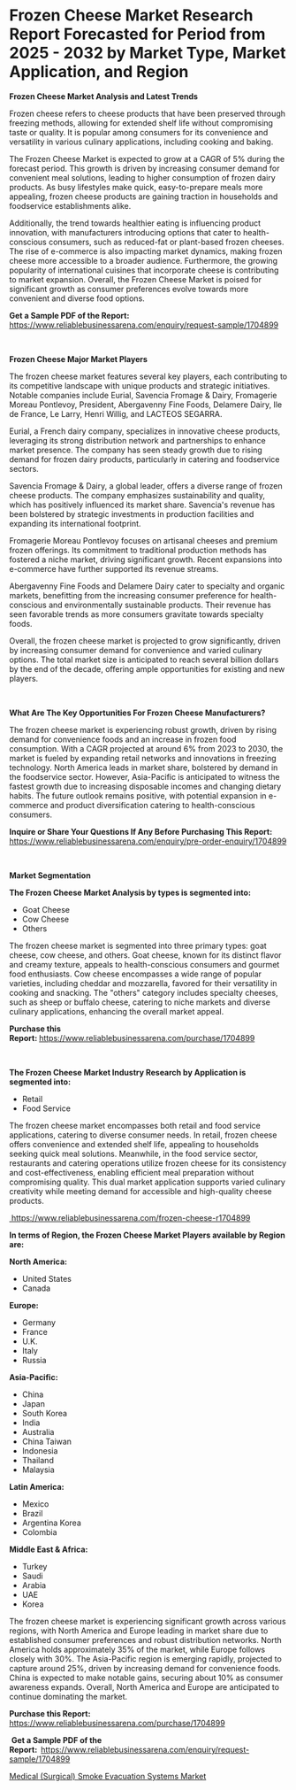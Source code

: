 <p><h1>Frozen Cheese Market Research Report Forecasted for Period from 2025 -  2032 by Market Type, Market Application, and Region</h1></p><p><strong>Frozen Cheese Market Analysis and Latest Trends</strong></p>
<p><p>Frozen cheese refers to cheese products that have been preserved through freezing methods, allowing for extended shelf life without compromising taste or quality. It is popular among consumers for its convenience and versatility in various culinary applications, including cooking and baking.</p><p>The Frozen Cheese Market is expected to grow at a CAGR of 5% during the forecast period. This growth is driven by increasing consumer demand for convenient meal solutions, leading to higher consumption of frozen dairy products. As busy lifestyles make quick, easy-to-prepare meals more appealing, frozen cheese products are gaining traction in households and foodservice establishments alike.</p><p>Additionally, the trend towards healthier eating is influencing product innovation, with manufacturers introducing options that cater to health-conscious consumers, such as reduced-fat or plant-based frozen cheeses. The rise of e-commerce is also impacting market dynamics, making frozen cheese more accessible to a broader audience. Furthermore, the growing popularity of international cuisines that incorporate cheese is contributing to market expansion. Overall, the Frozen Cheese Market is poised for significant growth as consumer preferences evolve towards more convenient and diverse food options.</p></p>
<p><strong>Get a Sample PDF of the Report:&nbsp;</strong> <a href="https://www.reliablebusinessarena.com/enquiry/request-sample/1704899?utm_campaign=2868&utm_medium=2&utm_source=Github&utm_content=ia&utm_term=27032025&utm_id=frozen-cheese">https://www.reliablebusinessarena.com/enquiry/request-sample/1704899</a></p>
<p>&nbsp;</p>
<p><strong>Frozen Cheese Major Market Players</strong></p>
<p><p>The frozen cheese market features several key players, each contributing to its competitive landscape with unique products and strategic initiatives. Notable companies include Eurial, Savencia Fromage & Dairy, Fromagerie Moreau Pontlevoy, President, Abergavenny Fine Foods, Delamere Dairy, Ile de France, Le Larry, Henri Willig, and LACTEOS SEGARRA.</p><p>Eurial, a French dairy company, specializes in innovative cheese products, leveraging its strong distribution network and partnerships to enhance market presence. The company has seen steady growth due to rising demand for frozen dairy products, particularly in catering and foodservice sectors.</p><p>Savencia Fromage & Dairy, a global leader, offers a diverse range of frozen cheese products. The company emphasizes sustainability and quality, which has positively influenced its market share. Savencia's revenue has been bolstered by strategic investments in production facilities and expanding its international footprint.</p><p>Fromagerie Moreau Pontlevoy focuses on artisanal cheeses and premium frozen offerings. Its commitment to traditional production methods has fostered a niche market, driving significant growth. Recent expansions into e-commerce have further supported its revenue streams.</p><p>Abergavenny Fine Foods and Delamere Dairy cater to specialty and organic markets, benefitting from the increasing consumer preference for health-conscious and environmentally sustainable products. Their revenue has seen favorable trends as more consumers gravitate towards specialty foods.</p><p>Overall, the frozen cheese market is projected to grow significantly, driven by increasing consumer demand for convenience and varied culinary options. The total market size is anticipated to reach several billion dollars by the end of the decade, offering ample opportunities for existing and new players.</p></p>
<p>&nbsp;</p>
<p><strong>What Are The Key Opportunities For Frozen Cheese Manufacturers?</strong></p>
<p><p>The frozen cheese market is experiencing robust growth, driven by rising demand for convenience foods and an increase in frozen food consumption. With a CAGR projected at around 6% from 2023 to 2030, the market is fueled by expanding retail networks and innovations in freezing technology. North America leads in market share, bolstered by demand in the foodservice sector. However, Asia-Pacific is anticipated to witness the fastest growth due to increasing disposable incomes and changing dietary habits. The future outlook remains positive, with potential expansion in e-commerce and product diversification catering to health-conscious consumers.</p></p>
<p><strong>Inquire or Share Your Questions If Any Before Purchasing This Report:</strong> <a href="https://www.reliablebusinessarena.com/enquiry/pre-order-enquiry/1704899?utm_campaign=2868&utm_medium=2&utm_source=Github&utm_content=ia&utm_term=27032025&utm_id=frozen-cheese">https://www.reliablebusinessarena.com/enquiry/pre-order-enquiry/1704899</a></p>
<p>&nbsp;</p>
<p><strong>Market Segmentation</strong></p>
<p><strong>The Frozen Cheese Market Analysis by types is segmented into:</strong></p>
<p><ul><li>Goat Cheese</li><li>Cow Cheese</li><li>Others</li></ul></p>
<p><p>The frozen cheese market is segmented into three primary types: goat cheese, cow cheese, and others. Goat cheese, known for its distinct flavor and creamy texture, appeals to health-conscious consumers and gourmet food enthusiasts. Cow cheese encompasses a wide range of popular varieties, including cheddar and mozzarella, favored for their versatility in cooking and snacking. The "others" category includes specialty cheeses, such as sheep or buffalo cheese, catering to niche markets and diverse culinary applications, enhancing the overall market appeal.</p></p>
<p><strong>Purchase this Report:&nbsp;</strong><a href="https://www.reliablebusinessarena.com/purchase/1704899?utm_campaign=2868&utm_medium=2&utm_source=Github&utm_content=ia&utm_term=27032025&utm_id=frozen-cheese">https://www.reliablebusinessarena.com/purchase/1704899</a></p>
<p>&nbsp;</p>
<p><strong>The Frozen Cheese Market Industry Research by Application is segmented into:</strong></p>
<p><ul><li>Retail</li><li>Food Service</li></ul></p>
<p><p>The frozen cheese market encompasses both retail and food service applications, catering to diverse consumer needs. In retail, frozen cheese offers convenience and extended shelf life, appealing to households seeking quick meal solutions. Meanwhile, in the food service sector, restaurants and catering operations utilize frozen cheese for its consistency and cost-effectiveness, enabling efficient meal preparation without compromising quality. This dual market application supports varied culinary creativity while meeting demand for accessible and high-quality cheese products.</p></p>
<p><a href="https://www.reliablebusinessarena.com/frozen-cheese-r1704899?utm_campaign=2868&utm_medium=2&utm_source=Github&utm_content=ia&utm_term=27032025&utm_id=frozen-cheese">&nbsp;https://www.reliablebusinessarena.com/frozen-cheese-r1704899</a></p>
<p><strong>In terms of Region, the Frozen Cheese Market Players available by Region are:</strong></p>
<p>
    <p> <strong> North America: </strong>
        <ul>
            <li>United States</li>
            <li>Canada</li>
        </ul>
        </p> 
    <p> <strong> Europe: </strong>
        <ul>
            <li>Germany</li>
            <li>France</li>
            <li>U.K.</li>
            <li>Italy</li>
            <li>Russia</li>
        </ul>
        </p> 
    <p> <strong> Asia-Pacific: </strong>
        <ul>
            <li>China</li>
            <li>Japan</li>
            <li>South Korea</li>
            <li>India</li>
            <li>Australia</li>
            <li>China Taiwan</li>
            <li>Indonesia</li>
            <li>Thailand</li>
            <li>Malaysia</li>
        </ul>
        </p> 
    <p> <strong> Latin America: </strong>
        <ul>
            <li>Mexico</li>
            <li>Brazil</li>
            <li>Argentina Korea</li>
            <li>Colombia</li>
        </ul>
        </p> 
    <p> <strong> Middle East & Africa: </strong>
        <ul>
            <li>Turkey</li>
            <li>Saudi</li>
            <li>Arabia</li>
            <li>UAE</li>
            <li>Korea</li>
        </ul>
    </p>
    </p>
<p><p>The frozen cheese market is experiencing significant growth across various regions, with North America and Europe leading in market share due to established consumer preferences and robust distribution networks. North America holds approximately 35% of the market, while Europe follows closely with 30%. The Asia-Pacific region is emerging rapidly, projected to capture around 25%, driven by increasing demand for convenience foods. China is expected to make notable gains, securing about 10% as consumer awareness expands. Overall, North America and Europe are anticipated to continue dominating the market.</p></p>
<p><strong>Purchase this Report: </strong><a href="https://www.reliablebusinessarena.com/purchase/1704899?utm_campaign=2868&utm_medium=2&utm_source=Github&utm_content=ia&utm_term=27032025&utm_id=frozen-cheese">https://www.reliablebusinessarena.com/purchase/1704899</a></p>
<p>&nbsp;<strong>Get a Sample PDF of the Report:&nbsp;&nbsp;</strong><a href="https://www.reliablebusinessarena.com/enquiry/request-sample/1704899?utm_campaign=2868&utm_medium=2&utm_source=Github&utm_content=ia&utm_term=27032025&utm_id=frozen-cheese">https://www.reliablebusinessarena.com/enquiry/request-sample/1704899</a></p>
<p><strong></strong></p>
<p><p><a href="https://github.com/wiltsdeenyuw/Market-Research-Report-List-1/blob/main/medical-surgical-smoke-evacuation-systems-market.md?utm_campaign=2868&utm_medium=2&utm_source=Github&utm_content=ia&utm_term=27032025&utm_id=frozen-cheese">Medical (Surgical) Smoke Evacuation Systems Market</a></p></p>